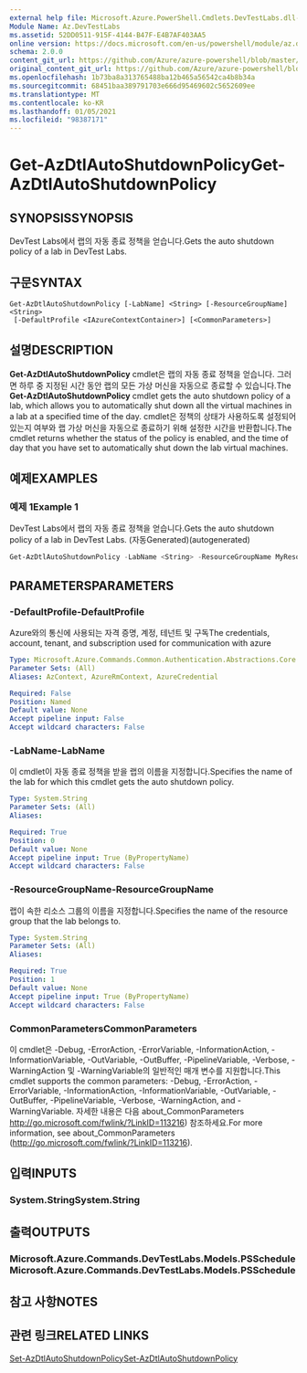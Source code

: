 ```yaml
---
external help file: Microsoft.Azure.PowerShell.Cmdlets.DevTestLabs.dll-Help.xml
Module Name: Az.DevTestLabs
ms.assetid: 52DD0511-915F-4144-B47F-E4B7AF403AA5
online version: https://docs.microsoft.com/en-us/powershell/module/az.devtestlabs/get-azdtlautoshutdownpolicy
schema: 2.0.0
content_git_url: https://github.com/Azure/azure-powershell/blob/master/src/DevTestLabs/DevTestLabs/help/Get-AzDtlAutoShutdownPolicy.md
original_content_git_url: https://github.com/Azure/azure-powershell/blob/master/src/DevTestLabs/DevTestLabs/help/Get-AzDtlAutoShutdownPolicy.md
ms.openlocfilehash: 1b73ba8a313765488ba12b465a56542ca4b8b34a
ms.sourcegitcommit: 68451baa389791703e666d95469602c5652609ee
ms.translationtype: MT
ms.contentlocale: ko-KR
ms.lasthandoff: 01/05/2021
ms.locfileid: "98387171"
---
```

# <span data-ttu-id="76f0e-101">Get-AzDtlAutoShutdownPolicy</span><span class="sxs-lookup"><span data-stu-id="76f0e-101">Get-AzDtlAutoShutdownPolicy</span></span>

## <span data-ttu-id="76f0e-102">SYNOPSIS</span><span class="sxs-lookup"><span data-stu-id="76f0e-102">SYNOPSIS</span></span>
<span data-ttu-id="76f0e-103">DevTest Labs에서 랩의 자동 종료 정책을 얻습니다.</span><span class="sxs-lookup"><span data-stu-id="76f0e-103">Gets the auto shutdown policy of a lab in DevTest Labs.</span></span>

## <span data-ttu-id="76f0e-104">구문</span><span class="sxs-lookup"><span data-stu-id="76f0e-104">SYNTAX</span></span>

```
Get-AzDtlAutoShutdownPolicy [-LabName] <String> [-ResourceGroupName] <String>
 [-DefaultProfile <IAzureContextContainer>] [<CommonParameters>]
```

## <span data-ttu-id="76f0e-105">설명</span><span class="sxs-lookup"><span data-stu-id="76f0e-105">DESCRIPTION</span></span>
<span data-ttu-id="76f0e-106">**Get-AzDtlAutoShutdownPolicy** cmdlet은 랩의 자동 종료 정책을 얻습니다. 그러면 하루 중 지정된 시간 동안 랩의 모든 가상 머신을 자동으로 종료할 수 있습니다.</span><span class="sxs-lookup"><span data-stu-id="76f0e-106">The **Get-AzDtlAutoShutdownPolicy** cmdlet gets the auto shutdown policy of a lab, which allows you to automatically shut down all the virtual machines in a lab at a specified time of the day.</span></span>
<span data-ttu-id="76f0e-107">cmdlet은 정책의 상태가 사용하도록 설정되어 있는지 여부와 랩 가상 머신을 자동으로 종료하기 위해 설정한 시간을 반환합니다.</span><span class="sxs-lookup"><span data-stu-id="76f0e-107">The cmdlet returns whether the status of the policy is enabled, and the time of day that you have set to automatically shut down the lab virtual machines.</span></span>

## <span data-ttu-id="76f0e-108">예제</span><span class="sxs-lookup"><span data-stu-id="76f0e-108">EXAMPLES</span></span>

### <span data-ttu-id="76f0e-109">예제 1</span><span class="sxs-lookup"><span data-stu-id="76f0e-109">Example 1</span></span>

<span data-ttu-id="76f0e-110">DevTest Labs에서 랩의 자동 종료 정책을 얻습니다.</span><span class="sxs-lookup"><span data-stu-id="76f0e-110">Gets the auto shutdown policy of a lab in DevTest Labs.</span></span> <span data-ttu-id="76f0e-111">(자동Generated)</span><span class="sxs-lookup"><span data-stu-id="76f0e-111">(autogenerated)</span></span>

```powershell <!-- Aladdin Generated Example --> 
Get-AzDtlAutoShutdownPolicy -LabName <String> -ResourceGroupName MyResourceGroup
```

## <span data-ttu-id="76f0e-112">PARAMETERS</span><span class="sxs-lookup"><span data-stu-id="76f0e-112">PARAMETERS</span></span>

### <span data-ttu-id="76f0e-113">-DefaultProfile</span><span class="sxs-lookup"><span data-stu-id="76f0e-113">-DefaultProfile</span></span>
<span data-ttu-id="76f0e-114">Azure와의 통신에 사용되는 자격 증명, 계정, 테넌트 및 구독</span><span class="sxs-lookup"><span data-stu-id="76f0e-114">The credentials, account, tenant, and subscription used for communication with azure</span></span>

```yaml
Type: Microsoft.Azure.Commands.Common.Authentication.Abstractions.Core.IAzureContextContainer
Parameter Sets: (All)
Aliases: AzContext, AzureRmContext, AzureCredential

Required: False
Position: Named
Default value: None
Accept pipeline input: False
Accept wildcard characters: False
```

### <span data-ttu-id="76f0e-115">-LabName</span><span class="sxs-lookup"><span data-stu-id="76f0e-115">-LabName</span></span>
<span data-ttu-id="76f0e-116">이 cmdlet이 자동 종료 정책을 받을 랩의 이름을 지정합니다.</span><span class="sxs-lookup"><span data-stu-id="76f0e-116">Specifies the name of the lab for which this cmdlet gets the auto shutdown policy.</span></span>

```yaml
Type: System.String
Parameter Sets: (All)
Aliases:

Required: True
Position: 0
Default value: None
Accept pipeline input: True (ByPropertyName)
Accept wildcard characters: False
```

### <span data-ttu-id="76f0e-117">-ResourceGroupName</span><span class="sxs-lookup"><span data-stu-id="76f0e-117">-ResourceGroupName</span></span>
<span data-ttu-id="76f0e-118">랩이 속한 리소스 그룹의 이름을 지정합니다.</span><span class="sxs-lookup"><span data-stu-id="76f0e-118">Specifies the name of the resource group that the lab belongs to.</span></span>

```yaml
Type: System.String
Parameter Sets: (All)
Aliases:

Required: True
Position: 1
Default value: None
Accept pipeline input: True (ByPropertyName)
Accept wildcard characters: False
```

### <span data-ttu-id="76f0e-119">CommonParameters</span><span class="sxs-lookup"><span data-stu-id="76f0e-119">CommonParameters</span></span>
<span data-ttu-id="76f0e-120">이 cmdlet은 -Debug, -ErrorAction, -ErrorVariable, -InformationAction, -InformationVariable, -OutVariable, -OutBuffer, -PipelineVariable, -Verbose, -WarningAction 및 -WarningVariable의 일반적인 매개 변수를 지원합니다.</span><span class="sxs-lookup"><span data-stu-id="76f0e-120">This cmdlet supports the common parameters: -Debug, -ErrorAction, -ErrorVariable, -InformationAction, -InformationVariable, -OutVariable, -OutBuffer, -PipelineVariable, -Verbose, -WarningAction, and -WarningVariable.</span></span> <span data-ttu-id="76f0e-121">자세한 내용은 다음 about_CommonParameters http://go.microsoft.com/fwlink/?LinkID=113216) 참조하세요.</span><span class="sxs-lookup"><span data-stu-id="76f0e-121">For more information, see about_CommonParameters (http://go.microsoft.com/fwlink/?LinkID=113216).</span></span>

## <span data-ttu-id="76f0e-122">입력</span><span class="sxs-lookup"><span data-stu-id="76f0e-122">INPUTS</span></span>

### <span data-ttu-id="76f0e-123">System.String</span><span class="sxs-lookup"><span data-stu-id="76f0e-123">System.String</span></span>

## <span data-ttu-id="76f0e-124">출력</span><span class="sxs-lookup"><span data-stu-id="76f0e-124">OUTPUTS</span></span>

### <span data-ttu-id="76f0e-125">Microsoft.Azure.Commands.DevTestLabs.Models.PSSchedule</span><span class="sxs-lookup"><span data-stu-id="76f0e-125">Microsoft.Azure.Commands.DevTestLabs.Models.PSSchedule</span></span>

## <span data-ttu-id="76f0e-126">참고 사항</span><span class="sxs-lookup"><span data-stu-id="76f0e-126">NOTES</span></span>

## <span data-ttu-id="76f0e-127">관련 링크</span><span class="sxs-lookup"><span data-stu-id="76f0e-127">RELATED LINKS</span></span>

[<span data-ttu-id="76f0e-128">Set-AzDtlAutoShutdownPolicy</span><span class="sxs-lookup"><span data-stu-id="76f0e-128">Set-AzDtlAutoShutdownPolicy</span></span>](./Set-AzDtlAutoShutdownPolicy.md)


